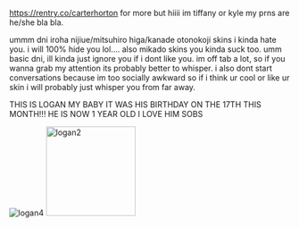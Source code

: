 https://rentry.co/carterhorton for more but
hiiii im tiffany or kyle my prns are he/she bla bla.

ummm dni iroha nijiue/mitsuhiro higa/kanade otonokoji skins i kinda hate you. i will 100% hide you lol.... also mikado skins you kinda suck too. umm basic dni, ill kinda just ignore you if i dont like you. 
im off tab a lot, so if you wanna grab my attention its probably better to whisper. i also dont start conversations because im too socially awkward so if i think ur cool or like ur skin i will probably just whisper you from far away. 

THIS IS LOGAN MY BABY IT WAS HIS BIRTHDAY ON THE 17TH THIS MONTH!!! HE IS NOW 1 YEAR OLD I LOVE HIM SOBS

![logan4](https://user-images.githubusercontent.com/88209648/189762057-546c7610-ce71-44ad-8b2e-cd082a8d4fb9.png) 
<img width="160" alt="logan2" src="https://user-images.githubusercontent.com/88209648/189762186-e6b5f526-fe30-4a0b-a3f8-3d009278ea0c.png">


